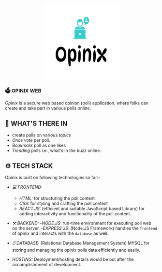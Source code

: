 <p align="center">
  <img src="./frontend/public/opinix-high-resolution-logo.png" alt="Opinix Logo" width="250" height="250"/>
</p>

### **🗳️ OPINIX WEB**

_Opinix_ is a secure web based opinion (poll) application, where folks can create and take part in various polls online.

## **📌 WHAT'S THERE IN**

- create polls on various _topics_
- _Once vote_ per poll.
- _Bookmark_ poll as one likes
- _Trending_ polls i.e., what's in the buzz online.

## **⚙️ TECH STACK**

Opinix is built on following technologies so far:-

- _💻 FRONTEND:_

  - _HTML:_ for structuring the poll content
  - _CSS:_ for styling and crafting the poll content
  - _REACT.JS:_ (efficient and suitable JavaScript based Library) for adding interactivity and functionality of the poll content.

- _⚒ BACKEND:_ -_NODE.JS:_ run-time environment for executing poll web on the server. -_EXPRESS.JS:_ (Node.JS Framework) handles the `frontend` of opinix and interacts with the `database` as well.

- _🗄 DATABASE:_ (Relational Database Management System) MYSQL for storing and managing the opinix polls data efficiently and easily.

- _HOSTING:_ Deployment/hosting details would be out after the accomplishmnent of development.
